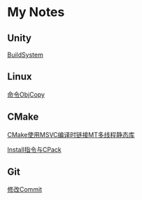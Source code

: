 My Notes
===

Unity
---
[BuildSystem](Note/Unity/BuildSystem.md)

Linux
---
[命令ObjCopy](Note/Linux/ObjCopy.md)

CMake
---
[CMake使用MSVC编译时链接MT多线程静态库](Note/CMake/BuildCMakeWithMT.md)

[Install指令与CPack](Note/CMake/InstallAndCPack.md)

Git
---
[修改Commit](Note/Git/ModifyCommit.md)
